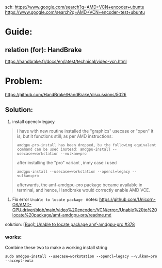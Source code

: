 sch: https://www.google.com/search?q=AMD+VCN+encoder+ubuntu https://www.google.com/search?q=AMD+VCN+encoder+test+ubuntu

# Guide:
## relation (for): HandBrake
https://handbrake.fr/docs/en/latest/technical/video-vcn.html


# Problem:
https://github.com/HandBrake/HandBrake/discussions/5026

## Solution:
1. install opencl=legacy
>i have with new routine installed the "graphics" usecase or "open" it is;
>but it functions still;
>as per AMD instructions:
>
>`amdgpu-pro-install has been dropped, bu the following equivalent command can be used instead: amdgpu-install --usecase=workstation --vulkan=pro`
>
>after installing the "pro" variant , inmy case i used
>
>`amdgpu-install --usecase=workstation --opencl=legacy --vulkan=pro`
>
>afterwards, the amf-amdgpu-pro package became available in terminal, and hence, Handbrake would correctly enable AMD VCE.

1. Fix error `Unable to locate package `
notes: https://github.com/Unicorn-OS/AMD-GPU.driver/blob/main/video%20encoder:/VCN/error:/Unable%20to%20locate%20package/amf-amdgpu-pro/readme.md

solution: [[Bug]: Unable to locate package amf-amdgpu-pro #378](https://github.com/GPUOpen-LibrariesAndSDKs/AMF/issues/378)

### works:
Combine these two to make a working install string:
```
sudo amdgpu-install --usecase=workstation --opencl=legacy --vulkan=pro --accept-eula
```
